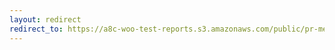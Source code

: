 ```yaml
---
layout: redirect
redirect_to: https://a8c-woo-test-reports.s3.amazonaws.com/public/pr-merge/44564/e2e/index.html
---
```

